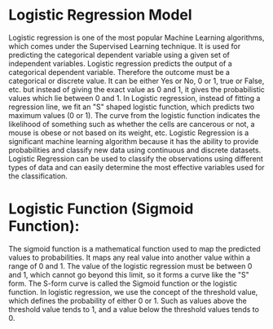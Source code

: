 # Logistic Regression Model

Logistic regression is one of the most popular Machine Learning algorithms, which comes under the Supervised Learning technique. It is used for predicting the categorical dependent variable using a given set of independent variables.
Logistic regression predicts the output of a categorical dependent variable. Therefore the outcome must be a categorical or discrete value. It can be either Yes or No, 0 or 1, true or False, etc. but instead of giving the exact value 
as 0 and 1, it gives the probabilistic values which lie between 0 and 1.
In Logistic regression, instead of fitting a regression line, we fit an "S" shaped logistic function, which predicts two maximum values (0 or 1). The curve from the logistic function indicates the likelihood of something such as whether 
the cells are cancerous or not, a mouse is obese or not based on its weight, etc. Logistic Regression is a significant machine learning algorithm because it has the ability to provide probabilities and classify new data using continuous and
discrete datasets. Logistic Regression can be used to classify the observations using different types of data and can easily determine the most effective variables used for the classification.

# Logistic Function (Sigmoid Function):

The sigmoid function is a mathematical function used to map the predicted values to probabilities. It maps any real value into another value within a range of 0 and 1.
The value of the logistic regression must be between 0 and 1, which cannot go beyond this limit, so it forms a curve like the "S" form. The S-form curve is called the Sigmoid function or the logistic function.
In logistic regression, we use the concept of the threshold value, which defines the probability of either 0 or 1. Such as values above the threshold value tends to 1, and a value below the threshold values tends to 0.
